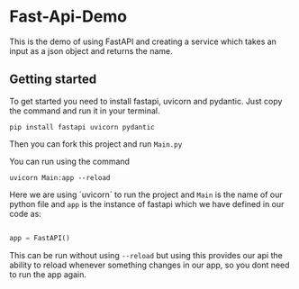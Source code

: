 # Fast-Api-Demo

This is the demo of using FastAPI and creating a service which takes an input as a json object and returns the name. 

## Getting started

To get started you need to install fastapi, uvicorn and pydantic. Just copy the command and run it in your terminal.

```
pip install fastapi uvicorn pydantic

```

Then you can fork this project and run `Main.py`

You can run using the command 

```
uvicorn Main:app --reload

```

Here we are using ´uvicorn´ to run the project and `Main` is the name of our python file and `app` is the instance of fastapi which we have defined in our code as:

```python

app = FastAPI()

```

This can be run without using `--reload` but using this provides our api the ability to reload whenever something changes in our app, so you dont need to run the app again.


